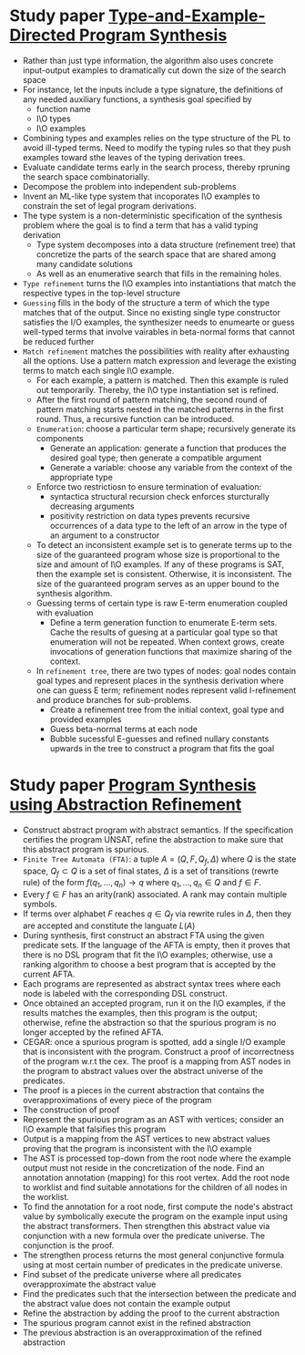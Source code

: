 # Study paper [Type-and-Example-Directed Program Synthesis](https://dl.acm.org/doi/10.1145/2737924.2738007)

* Rather than just type information, the algorithm also uses concrete input-output examples to dramatically cut down the size of the search space
* For instance, let the inputs include a type signature, the definitions of any needed auxiliary functions, a synthesis goal specified by 
  * function name
  * I\O types
  * I\O examples
* Combining types and examples relies on the type structure of the PL to avoid ill-typed terms. Need to modify the typing rules so that they push examples toward sthe leaves of the typing derivation trees.
* Evaluate candidate terms early in the search process, thereby rpruning the search space combinatorially.
* Decompose the problem into independent sub-problems
* Invent an ML-like type system that incoporates I\O examples to constrain the set of legal program derivations.
* The type system is a non-deterministic specification of the synthesis problem where the goal is to find a term that has a valid typing derivation
  * Type system decomposes into a data structure (refinement tree) that concretize the parts of the search space that are shared among many candidate solutions
  * As well as an enumerative search that fills in the remaining holes.
* `Type refinement` turns the I\O examples into instantiations that match the respective types in the top-level structure
* `Guessing` fills in the body of the structure a term of which the type matches that of the output. Since no existing single type constructor satisfies the I/O examples, the synthesizer needs to enumearte or guess well-typed terms that involve vairables in beta-normal forms that cannot be reduced further
* `Match refinement` matches the possibilities with reality after exhausting all the options. Use a pattern match expression and leverage the existing terms to match each single I\O example.
  * For each example, a pattern is matched. Then this example is ruled out temporarily. Thereby, the I\O type instantiation set is refined.
  * After the first round of pattern matching, the second round of pattern matching starts nested in the matched patterns in the first round. Thus, a recursive function can be introduced.
  * `Enumeration`: choose a particular term shape; recursively generate its components
    * Generate an application: generate a function that produces the desired goal type; then generate a compatible argument
    * Generate a variable: choose any variable from the context of the appropriate type
  * Enforce two restrictiosn to ensure termination of evaluation:
    * syntactica structural recursion check enforces sturcturally decreasing arguments
    * positivity restriction on data types prevents recursive occurrences of a data type to the left of an arrow in the type of an argument to a constructor
  * To detect an inconsistent example set is to generate terms up to the size of the guaranteed program whose size is proportional to the size and amount of I\O examples. If any of these programs is SAT, then the example set is consistent. Otherwise, it is inconsistent. The size of the guaranteed program serves as an upper bound to the synthesis algorithm.
  * Guessing terms of certain type is raw E-term enumeration coupled with evaluation
    * Define a term generation function to enumerate E-term sets. Cache the results of guesing at a particular goal type so that enumeration will not be repeated. When context grows, create invocations of generation functions that maximize sharing of the context.
  * In `refinement tree`, there are two types of nodes: goal nodes contain goal types and represent places in the synthesis derivation where one can guess E term; refinement nodes represent valid I-refinement and produce branches for sub-problems.
    * Create a refinement tree from the initial context, goal type and provided examples
    * Guess beta-normal terms at each node
    * Bubble sucessful E-guesses and refined nullary constants upwards in the tree to construct a program that fits the goal
    
# Study paper [Program Synthesis using Abstraction Refinement](https://arxiv.org/pdf/1710.07740.pdf)

* Construct abstract program with abstract semantics. If the specification certifies the program UNSAT, refine the abstraction to make sure that this abstract program is spurious.
* `Finite Tree Automata (FTA)`: a tuple $A=(Q,F,Q_f,\Delta)$ where $Q$ is the state space, $Q_f\subset Q$ is a set of final states, $\Delta$ is a set of transitions (rewrte rule) of the form $f(q_1, \ldots, q_n)\rightarrow q$ where $q_1,\ldots, q_n\in Q$ and $f\in F$.
* Every $f\in F$ has an arity(rank) associated. A rank may contain multiple symbols.
* If terms over alphabet $F$ reaches $q\in Q_f$ via rewrite rules in $\Delta$, then they are accepted and constitute the languate $L(A)$
* During synthesis, first construct an abstract FTA using the given predicate sets. If the language of the AFTA is empty, then it proves that there is no DSL program that fit the I\O examples; otherwise, use a ranking algorithm to choose a best program that is accepted by the current AFTA. 
* Each programs are represented as abstract syntax trees where each node is labeled with the corresponding DSL construct.
* Once obtained an accepted program, run it on the I\O examples, if the results matches the examples, then this program is the output; otherwise, refine the abstraction so that the spurious program is no longer accepted by the refined AFTA.
* CEGAR: once a spurious program is spotted, add a single I/O example that is inconsistent with the program. Construct a proof of incorrectness of the program w.r.t the cex. The proof is a mapping from AST nodes in the program to abstract values over the abstract universe of the predicates.
* The proof is a pieces in the current abstraction that contains the overapproximations of every piece of the program
* The construction of proof
 * Represent the spurious program as an AST with vertices; consider an I\O example that falsifies this program
 * Output is a mapping from the AST vertices to new abstract values proving that the program is inconsistent with the I\O example
 * The AST is processed top-down from the root node where the example output must not reside in the concretization of the node. Find an annotation annotation (mapping) for this root vertex. Add the root node to worklist and find suitable annotations for the children of all nodes in the worklist.
 * To find the annotation for a root node, first compute the node's abstract value by symbolically execute the program on the example input using the abstract transformers. Then strengthen this abstract value via conjunction with a new formula over the predicate universe. The conjunction is the proof.
  * The strengthen process returns the most general conjunctive formula using at most certain number of predicates in the predicate universe.
   * Find subset of the predicate universe where all predicates overapproximate the abstract value
   * Find the predicates such that the intersection between the predicate and the abstract value does not contain the example output
* Refine the abstraction by adding the proof to the current abstraction
 * The spurious program cannot exist in the refined abstraction
 * The previous abstraction is an overapproximation of the refined abstraction
  
